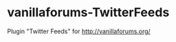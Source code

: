 vanillaforums-TwitterFeeds
==========================

Plugin "Twitter Feeds" for http://vanillaforums.org/
